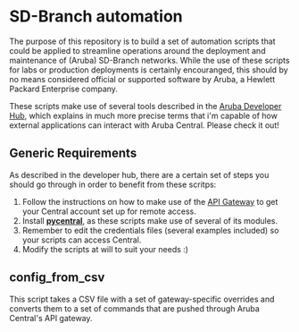 # SD-Branch automation

The purpose of this repository is to build a set of automation scripts that could be applied to streamline operations around the deployment and maintenance of (Aruba) SD-Branch networks. While the use of these scripts for labs or production deployments is certainly encouranged, this should by no means considered official or supported software by Aruba, a Hewlett Packard Enterprise company. 

These scripts make use of several tools described in the [Aruba Developer Hub](https://developer.arubanetworks.com/aruba-central), which explains in much more precise terms that i'm capable of how external applications can interact with Aruba Central. Please check it out!


## Generic Requirements

As described in the developer hub, there are a certain set of steps you should go through in order to benefit from these scritps:
1. Follow the instructions on how to make use of the [API Gateway](https://developer.arubanetworks.com/aruba-central/docs/api-gateway) to get your Central account set up for remote access. 
1. Install [**pycentral**](https://github.com/aruba/pycentral), as these scripts make use of several of its modules.
1. Remember to edit the credentials files (several examples included) so your scripts can access Central.
1. Modify the scripts at will to suit your needs :)

## config_from_csv

This script takes a CSV file with a set of gateway-specific overrides and converts them to a set of commands that are pushed through Aruba Central's API gateway. 

